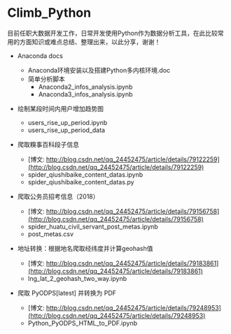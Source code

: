 # Climb_Python
目前任职大数据开发工作，日常开发使用Python作为数据分析工具，在此比较常用的方面知识或难点总结、整理出来，以此分享，谢谢！
* Anaconda docs
  * Anaconda环境安装以及搭建Python多内核环境.doc
  * 简单分析脚本
    * Anaconda2_infos_analysis.ipynb
    * Anaconda3_infos_analysis.ipynb

* 绘制某段时间内用户增加趋势图
  * users_rise_up_period.ipynb
  * users_rise_up_period_data
 
* 爬取糗事百科段子信息
  * [博文: http://blog.csdn.net/qq_24452475/article/details/79122259](http://blog.csdn.net/qq_24452475/article/details/79122259)
  * spider_qiushibaike_content_datas.ipynb
  * spider_qiushibaike_content_datas.py

* 爬取公务员招考信息（2018）
  * [博文: http://blog.csdn.net/qq_24452475/article/details/79156758](http://blog.csdn.net/qq_24452475/article/details/79156758)
  * spider_huatu_civil_servant_post_metas.ipynb
  * post_metas.csv

* 地址转换：根据地名爬取经纬度并计算geohash值
  * [博文: http://blog.csdn.net/qq_24452475/article/details/79183861](http://blog.csdn.net/qq_24452475/article/details/79183861)
  * lng_lat_2_geohash_two_way.ipynb

* 爬取 PyODPS[latest] 并转换为 PDF
  * [博文: http://blog.csdn.net/qq_24452475/article/details/79248953](http://blog.csdn.net/qq_24452475/article/details/79248953)
  * Python_PyODPS_HTML_to_PDF.ipynb
  

